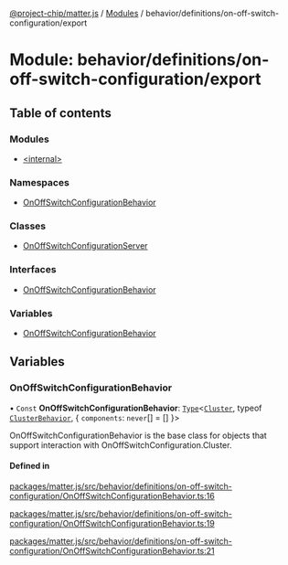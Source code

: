 [@project-chip/matter.js](../README.md) / [Modules](../modules.md) / behavior/definitions/on-off-switch-configuration/export

# Module: behavior/definitions/on-off-switch-configuration/export

## Table of contents

### Modules

- [\<internal\>](behavior_definitions_on_off_switch_configuration_export._internal_.md)

### Namespaces

- [OnOffSwitchConfigurationBehavior](behavior_definitions_on_off_switch_configuration_export.OnOffSwitchConfigurationBehavior.md)

### Classes

- [OnOffSwitchConfigurationServer](../classes/behavior_definitions_on_off_switch_configuration_export.OnOffSwitchConfigurationServer.md)

### Interfaces

- [OnOffSwitchConfigurationBehavior](../interfaces/behavior_definitions_on_off_switch_configuration_export.OnOffSwitchConfigurationBehavior-1.md)

### Variables

- [OnOffSwitchConfigurationBehavior](behavior_definitions_on_off_switch_configuration_export.md#onoffswitchconfigurationbehavior)

## Variables

### OnOffSwitchConfigurationBehavior

• `Const` **OnOffSwitchConfigurationBehavior**: [`Type`](../interfaces/behavior_cluster_export.ClusterBehavior.Type.md)\<[`Cluster`](../interfaces/cluster_export.OnOffSwitchConfiguration.Cluster.md), typeof [`ClusterBehavior`](behavior_cluster_export.ClusterBehavior.md), \{ `components`: `never`[] = [] }\>

OnOffSwitchConfigurationBehavior is the base class for objects that support interaction with OnOffSwitchConfiguration.Cluster.

#### Defined in

[packages/matter.js/src/behavior/definitions/on-off-switch-configuration/OnOffSwitchConfigurationBehavior.ts:16](https://github.com/project-chip/matter.js/blob/0c058ae17fdba4c0b89b8b13c309011d51782299/packages/matter.js/src/behavior/definitions/on-off-switch-configuration/OnOffSwitchConfigurationBehavior.ts#L16)

[packages/matter.js/src/behavior/definitions/on-off-switch-configuration/OnOffSwitchConfigurationBehavior.ts:19](https://github.com/project-chip/matter.js/blob/0c058ae17fdba4c0b89b8b13c309011d51782299/packages/matter.js/src/behavior/definitions/on-off-switch-configuration/OnOffSwitchConfigurationBehavior.ts#L19)

[packages/matter.js/src/behavior/definitions/on-off-switch-configuration/OnOffSwitchConfigurationBehavior.ts:21](https://github.com/project-chip/matter.js/blob/0c058ae17fdba4c0b89b8b13c309011d51782299/packages/matter.js/src/behavior/definitions/on-off-switch-configuration/OnOffSwitchConfigurationBehavior.ts#L21)
